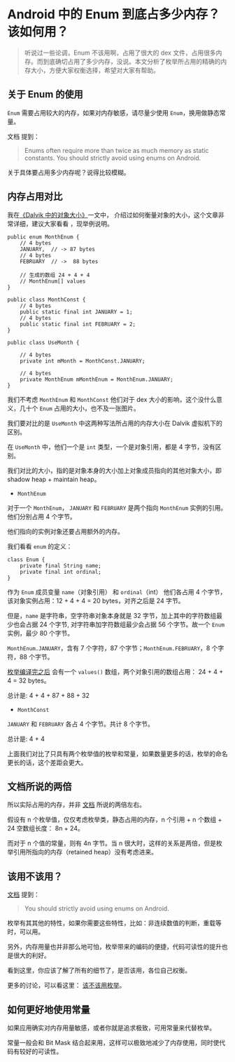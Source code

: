 # Android 中的 Enum 到底占多少内存？该如何用？

> 听说过一些论调，Enum 不该用啊，占用了很大的 dex 文件，占用很多内存。而到底确切占用了多少内存，没说。本文分析了枚举所占用的精确的内存大小，方便大家权衡选择，希望对大家有帮助。

## 关于 Enum 的使用

`Enum` 需要占用较大的内存，如果对内存敏感，请尽量少使用 `Enum`，换用做静态常量。

文档 提到：

> Enums often require more than twice as much memory as static constants. You should strictly avoid using enums on Android.

关于具体要占用多少内存呢？说得比较模糊。

## 内存占用对比

我在[《Dalvik 中的对象大小》](http://www.liaohuqiu.net/posts/android-object-size-dalvik/)一文中， 介绍过如何衡量对象的大小，这个文章非常详细，建议大家看看 ，现举例说明。

```
public enum MonthEnum {
    // 4 bytes
    JANUARY,  // -> 87 bytes
    // 4 bytes
    FEBRUARY  // ->  88 bytes

    // 生成的数组 24 + 4 + 4
    // MonthEnum[] values
}

public class MonthConst {
    // 4 bytes
    public static final int JANUARY = 1;
    // 4 bytes
    public static final int FEBRUARY = 2;
}

public class UseMonth {

    // 4 bytes
    private int mMonth = MonthConst.JANUARY;

    // 4 bytes
    private MonthEnum mMonthEnum = MonthEnum.JANUARY;
}
```

我们不考虑 `MonthEnum` 和 `MonthConst` 他们对于 dex 大小的影响，这个没什么意义，几十个 `Enum` 占用的大小，也不及一张图片。

我们要对比的是 `UseMonth` 中这两种写法所占用的内存大小在 Dalvik 虚拟机下的区别。

在 `UseMonth` 中，他们一个是 `int` 类型，一个是对象引用，都是 4 字节，没有区别。

我们对比的大小，指的是对象本身的大小加上对象成员指向的其他对象大小，即 shadow heap + maintain heap。

- `MonthEnum`

对于一个 `MonthEnum`， `JANUARY` 和 `FEBRUARY` 是两个指向 `MonthEnum` 实例的引用。他们分别占用 4 个字节。

他们指向的实例对象还要占用额外的内存。

我们看看 `enum` 的定义：

```
class Enum {
    private final String name;
    private final int ordinal;
}
```

作为 `Enum` 成员变量 `name`（对象引用） 和 `ordinal`（int） 他们各占用 4 个字节，该对象实例占用：12 + 4 + 4 = 20 bytes，对齐之后是 24 字节。

但是，`name` 是字符串，空字符串对象本身就是 32 字节，加上其中的字符数组最少也会占据 24 个字节, 对字符串加字符数组最少会占据 56 个字节。故一个 `Enum` 实例，最少 80 个字节。

`MonthEnum.JANUARY`，含有 7 个字符，87 个字节；`MonthEnum.FEBRUARY`，8 个字符，88 个字节。

[枚举编译完之后](http://stackoverflow.com/questions/143285/how-much-memory-do-enums-take) 会有一个 `values()` 数组，两个对象引用的数组占用： 24 + 4 + 4 = 32 bytes。

总计是: 4 + 4 + 87 + 88 + 32

- `MonthConst`

`JANUARY` 和 `FEBRUARY` 各占 4 个字节。共计 8 个字节。

总计是: 4 + 4

上面我们对比了只具有两个枚举值的枚举和常量，如果数量更多的话，枚举的命名更长的话，这个差距会更大。

## 文档所说的两倍

所以实际占用的内存，并非 [文档](http://developer.android.com/training/articles/memory.html#Overhead) 所说的两倍左右。

假设有 n 个枚举值，仅仅考虑枚举类，静态占用的内存，n 个引用 + n 个数组 + 24 空数组长度： 8n + 24。

而对于 n 个值的常量，则有 4n 字节。当 n 很大时，这样的关系是两倍，但是枚举引用所指向的内存（retained heap）没有考虑进来。

## 该用不该用？

[文档](http://developer.android.com/training/articles/memory.html#Overhead) 提到：

> You should strictly avoid using enums on Android.

枚举有其其他的特性，如果你需要这些特性，比如：非连续数值的判断，重载等时，可以用。

另外，内存用量也并非那么地可怕，枚举带来的编码的便捷，代码可读性的提升也是很大的利好。

看到这里，你应该了解了所有的细节了，是否该用，各位自己权衡。

更多的讨论，可以看这里： [该不该用枚举](http://stackoverflow.com/questions/29183904/should-i-strictly-avoid-using-enums-on-android)。

## 如何更好地使用常量

如果应用确实对内存用量敏感，或者你就是追求极致，可用常量来代替枚举。

常量一般会和 Bit Mask 结合起来用，这样可以极致地减少了内存使用，同时使代码有较好的可读性。